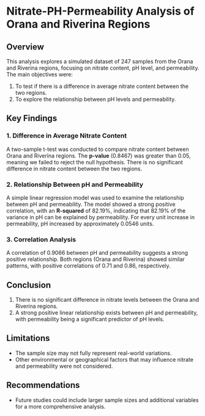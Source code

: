 # Nitrate-PH-Permeability Analysis of Orana and Riverina Regions

## Overview
This analysis explores a simulated dataset of 247 samples from the Orana and Riverina regions, focusing on nitrate content, pH level, and permeability. The main objectives were:
1. To test if there is a difference in average nitrate content between the two regions.
2. To explore the relationship between pH levels and permeability.

## Key Findings

### 1. **Difference in Average Nitrate Content**
A two-sample t-test was conducted to compare nitrate content between Orana and Riverina regions. The **p-value** (0.8467) was greater than 0.05, meaning we failed to reject the null hypothesis. There is no significant difference in nitrate content between the two regions.

### 2. **Relationship Between pH and Permeability**
A simple linear regression model was used to examine the relationship between pH and permeability. The model showed a strong positive correlation, with an **R-squared** of 82.19%, indicating that 82.19% of the variance in pH can be explained by permeability. For every unit increase in permeability, pH increased by approximately 0.0546 units.

### 3. **Correlation Analysis**
A correlation of 0.9066 between pH and permeability suggests a strong positive relationship. Both regions (Orana and Riverina) showed similar patterns, with positive correlations of 0.71 and 0.86, respectively.

## Conclusion
1. There is no significant difference in nitrate levels between the Orana and Riverina regions.
2. A strong positive linear relationship exists between pH and permeability, with permeability being a significant predictor of pH levels.

## Limitations
- The sample size may not fully represent real-world variations.
- Other environmental or geographical factors that may influence nitrate and permeability were not considered.

## Recommendations
- Future studies could include larger sample sizes and additional variables for a more comprehensive analysis.
